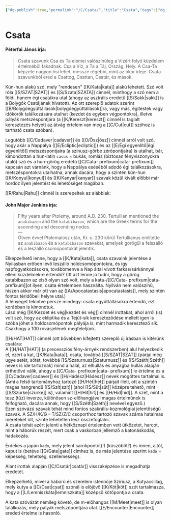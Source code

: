 ```yaml
---
{"dg-publish":true,"permalink":"/C/Csata/","title":"Csata","tags":["dg_uploaded"],"created":"2023-11-02T01:48","updated":"2023-11-02T01:48"}
---
```





# Csata

#### Péterfai János írja:

> Csata szavunk Csa és Ta elemei valószínűleg a Vízért folyó küzdelem értelméből fakadnak. Csa a Víz, a Ta a Táj, Ország, Hely. A Csa-Ta képzete nagyon ősi lehet, messze régebbi, mint az ókor ideje. Csata szavunkból ered a Csattog, Csattan, Csatár, és mások.  

Kún-hun alakú szó, mely "rendesen" [[K/Kata\|kata]] alakú lehetett. Szó volt róla [[S/SZAT\|SZAT]] és [[S/Szata\|SZATA]] címnél, minthogy a szó nem a földi, hanem égi csatákra utal (ahogy az asztrális eredetű [[S/Sakk\|sakk]] is a Bolygók Csatájának hívatott). Az ott szereplő adatok szerint [[B/Bolygóegyüttállások\|bolygóegyüttállások]]ra, vagy más, égitestek vagy időkörök találkozására utalhat (kezdet és egyben végpontokra), illetve pályák metszéspontjára (a [[K/Kereszt\|kereszt]] címnél is taglalt keresztezés helyett az átvág értelem van meg a [[C/Cut\|cut]] szóhoz is tartható csata szóban).  

Legutóbb [[C/Cadaver\|cadaver]] és [[O/Ősz\|ősz]] címnél arról volt szó, hogy akár a Nappálya ([[E/Ecliptic\|ecliptic]]) és az [[E/Égi egyenlítő\|égi egyenlítő]] metszéspontjaira (a szinusz-görbe zérópontjaira) is utalhat, bár, kimondottan a hun-latin `casus` = bukás, romlás (biztosan fényviszonyokra utaló) szó és a hun-görög eredetű [[C/Cata- prefixum\|cata- prefixum]] kapcsán azt várnánk, hogy a Nappálya eséséből adodó égi találkozásokra, metszéspontokra utalhatna, annak dacára, hogy a szintén kún-hun [[K/Konyul\|konyul]] és [[K/Kanyar\|kanyar]] szavak közül kivált előbbi már hordoz ilyen jelentést és lehetőséget magában.  

[[R/Rahu\|Rahu]] címnél is szerepeltek az alábbiak:  

#### John Major Jenkins írja:

> Fifty years after Ptolemy, around A.D. 230, Tertullian mentioned the `anabibazon` and the `katabibazon`, which are the Greek terms for the ascending and descending nodes.  
> —  
> Ötven évvel Ptolemaiosz után, Kr. u. 230 körül Tertullianus említette az `anabibazon` és a `katabibazon` szavakat, amelyek görögül a felszálló és a leszálló csomópontokat jelentik.  

Elképzelhető lenne, hogy a [[K/Kata\|kata]], csata szavaink jelentése a Nyilasban erőben lévő leszálló holdcsomópontokra, és így napfogyatkozásokra, továbbmenve a Nap által vívott farkas/sárkánnyal elleni küzdelmekre értendő? (Itt azt lenne jó tudni, hogy a görög katabibazon az első olyan szó volt, mely a kata-/[[C/Cata- prefixum\|cata- prefixum]]ot ilyen, csata értelemben használta. Nyilván nem valószínű, hiszen akkor már ott van az [[A/Apocatastasis\|apocatastasis]], mely szintén fontos téridőbeli helyre utal.)  
A lényeget tekintve persze mindegy: csata együttállásokra értendő, ezt korábban is kimondtuk.  
Lásd még [[K/Kezdet és vég\|kezdet és vég]] címnél írottakat, ahol arról (is) volt szó, hogy az ekliptika és a Tejút-sík kereszteződése mellett igen is szóba jöhet a holdcsomópontok pályája is, mint harmadik keresztező sík. Csakhogy a 100 rovásjelének megfeleljünk.  

[[H/HAT\|HAT]] címnél (ott bővebben kifejtett) szereplő új írásban is kitérünk csatára:  
A [[H/HAT\|HAT]] (a precessziós fény-árnyék rendszerben) alul helyezkedik el, ezért a kat, [[K/Kata\|kata]], csata, továbbá [[S/SZAT\|SZAT]] (párjai még ugye setét, sötét, továbbá [[S/Szaturnusz\|Szaturnusz]] és [[S/Széth\|Széth]] nevek is ide tartoznak) mind a halál, az elhullás és anyagba hullás alapján érthetővé válik, ahogy a [[C/Cata- prefixum\|cata- prefixum]] le értelme és a [[C/Cadaver\|cadaver]] és [[H/Hádész\|Hádész]] nevek mögöttes tartalmai is.  
(Ami a felső tartományhoz tartozó [[H/Hét\|hét]] párjait illeti, ott a szintén magas hangrendű [[S/Szít\|szít]] (ahol [[S/Süt\|süt]] középre tehető, mint [[S/Szürke\|szürke]] is), valamint [[H/Hit\|hit]] és [[H/Híd\|híd]]. A szét, mint a tesz (tűz) inverze, különösen sz-előhangjával magas értelműnek is felfogható, dacára annak, hogy [[S/Széth\|Széth]] nevével egyező.)  
Ezen szóvázú szavak tehát mind fontos szakrális-kozmológiai jelentőségű szavak. A SZ/H/K/G – T/SZ/Z/C csoporthoz tartozó szavak száma hatalmas méreteket ölt, szinte lehetetlen lesz összefoglalni.  
A csata tehát azért jelenti a hétköznapi értelemben vett ütközetet, harcot, mint a háborúk részét, mert csak a vaskorban jellemző a katonáskodás, hadakozás.  

Érdekes a japán `kado`, mely jelent sarokpontot(!) (küszöböt?) és innen, ajtót, kaput is (betéve [[G/Gate\|gate]] címhez is, de más jelentése szerint `kado` = képesség, tehetség, szellemesség).  

Alant írottak alapján [[C/Csatár\|csatár]] visszaképzése is megadhatja eredetét.  

Elképzelhető, mivel a háború és szerelem istennője Szíriusz, a Kutyacsillag, mely kutya a [[C/Csat\|csat]] szónál is előjövő [[K/Köt\|köt]] szót tartalmazza, hogy a [[L/Lemniszkáta\|lemniszkáta]] középső kötőpontja a csata.  

A kata szóvázát némileg követő, de m-előhangos [[M/Meet\|meet]] is olyan találkozás, mely pályák metszőpontjára utal. [[E/Encounter\|Encounter]] eredeti értelme is hasonló.  